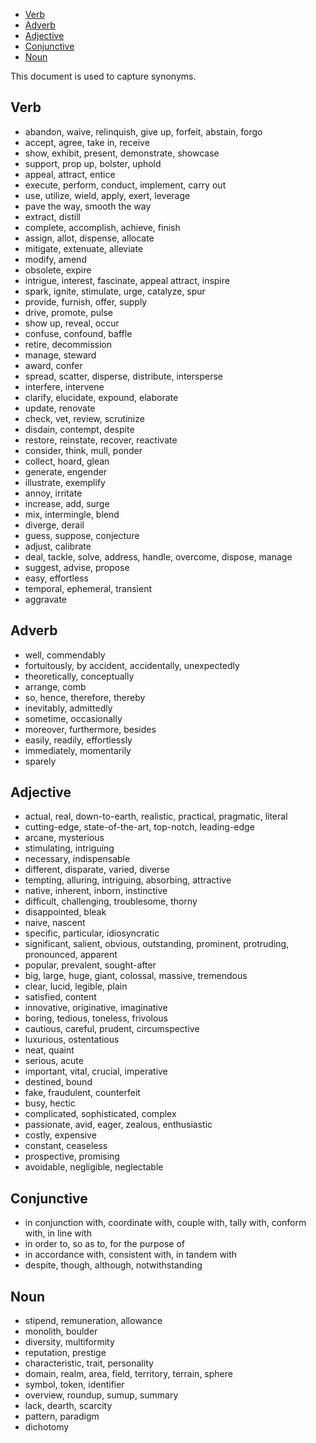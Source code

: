 
- [Verb](#verb)
- [Adverb](#adverb)
- [Adjective](#adjective)
- [Conjunctive](#conjunctive)
- [Noun](#noun)

This document is used to capture synonyms.

## Verb
- abandon, waive, relinquish, give up, forfeit, abstain, forgo
- accept, agree, take in, receive
- show, exhibit, present, demonstrate, showcase
- support, prop up, bolster, uphold
- appeal, attract, entice
- execute, perform, conduct, implement, carry out
- use, utilize, wield, apply, exert, leverage
- pave the way, smooth the way
- extract, distill
- complete, accomplish, achieve, finish
- assign, allot, dispense, allocate
- mitigate, extenuate, alleviate
- modify, amend
- obsolete, expire
- intrigue, interest, fascinate, appeal attract, inspire
- spark, ignite, stimulate, urge, catalyze, spur
- provide, furnish, offer, supply
- drive, promote, pulse
- show up, reveal, occur
- confuse, confound, baffle
- retire, decommission
- manage, steward
- award, confer
- spread, scatter, disperse, distribute, intersperse
- interfere, intervene
- clarify, elucidate, expound, elaborate
- update, renovate
- check, vet, review, scrutinize
- disdain, contempt, despite
- restore, reinstate, recover, reactivate
- consider, think, mull, ponder
- collect, hoard, glean
- generate, engender
- illustrate, exemplify
- annoy, irritate
- increase, add, surge
- mix, intermingle, blend
- diverge, derail
- guess, suppose, conjecture
- adjust, calibrate
- deal, tackle, solve, address, handle, overcome, dispose, manage
- suggest, advise, propose
- easy, effortless
- temporal, ephemeral, transient
- aggravate


## Adverb
- well, commendably
- fortuitously, by accident, accidentally, unexpectedly
- theoretically, conceptually
- arrange, comb
- so, hence, therefore, thereby
- inevitably, admittedly
- sometime, occasionally
- moreover, furthermore, besides
- easily, readily, effortlessly
- immediately, momentarily
- sparely


## Adjective
- actual, real, down-to-earth, realistic, practical, pragmatic, literal
- cutting-edge, state-of-the-art, top-notch, leading-edge
- arcane, mysterious
- stimulating, intriguing
- necessary, indispensable
- different, disparate, varied, diverse
- tempting, alluring, intriguing, absorbing, attractive
- native, inherent, inborn, instinctive
- difficult, challenging, troublesome, thorny
- disappointed, bleak
- naive, nascent
- specific, particular, idiosyncratic
- significant, salient, obvious, outstanding, prominent, protruding, pronounced, apparent
- popular, prevalent, sought-after
- big, large, huge, giant, colossal, massive, tremendous
- clear, lucid, legible, plain
- satisfied, content
- innovative, originative, imaginative
- boring, tedious, toneless, frivolous
- cautious, careful, prudent, circumspective
- luxurious, ostentatious
- neat, quaint
- serious, acute
- important, vital, crucial, imperative
- destined, bound
- fake, fraudulent, counterfeit
- busy, hectic
- complicated, sophisticated, complex
- passionate, avid, eager, zealous, enthusiastic
- costly, expensive
- constant, ceaseless
- prospective, promising
- avoidable, negligible, neglectable


## Conjunctive
- in conjunction with, coordinate with, couple with, tally with, conform with, in line with
- in order to, so as to, for the purpose of
- in accordance with, consistent with, in tandem with
- despite, though, although, notwithstanding


## Noun
- stipend, remuneration, allowance
- monolith, boulder
- diversity, multiformity
- reputation, prestige
- characteristic, trait, personality
- domain, realm, area, field, territory, terrain, sphere
- symbol, token, identifier
- overview, roundup, sumup, summary
- lack, dearth, scarcity
- pattern, paradigm
- dichotomy
